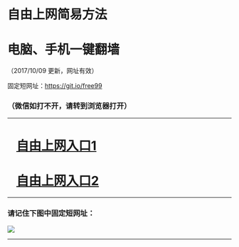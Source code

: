 ﻿# 自由上网简易方法

# 电脑、手机一键翻墙

（2017/10/09 更新，网址有效）

固定短网址：https://git.io/free99

### （微信如打不开，请转到浏览器打开）


***





# &nbsp;&nbsp; <a href="http://ft583022346.fwq-tz-1001.info/fwqtz01.html?t=100900119888 " target="_blank">自由上网入口1</a>
# &nbsp;&nbsp; <a href="http://ft526232219.fwq-tz-1002.info/fwqtz02.html?t=100900123462 " target="_blank">自由上网入口2</a>
***

### 请记住下图中固定短网址：

<img src="https://s3-us-west-2.amazonaws.com/fwq-1001/yjfq-20170905okok.png" /> 


***

